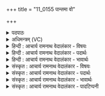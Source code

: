+++
title = "11_0155 पान्तमा वो"

+++
<details><summary>पदपाठः</summary>

पा꣡न्त꣢꣯म्। आ। वः꣣। अ꣡न्ध꣢꣯सः। इ꣡न्द्र꣢꣯म्। अ꣣भि꣢। प्र। गा꣣यत। विश्वासा꣡ह꣢म्। वि꣣श्व। सा꣡ह꣢꣯म्। श꣣त꣡क्र꣢तुम्। श꣣त꣢। क्र꣣तुम्। मँ꣡हि꣢꣯ष्ठम्। च꣣र्षणीना꣢म्। १५५।
</details>

<details><summary>अधिमन्त्रम् (VC)</summary>

- इन्द्रः
- श्रुतकक्षः सुकक्षो वा आङ्गिरसः
- अनुष्टुप्
- गान्धारः
- ऐन्द्रं काण्डम्
</details>

<details><summary>हिन्दी : आचार्य रामनाथ वेदालंकार - विषयः</summary>

प्रथमः—मन्त्र में इन्द्र के महिमागान के लिए मनुष्यों को प्रेरित किया गया है।
</details>

<details><summary>हिन्दी : आचार्य रामनाथ वेदालंकार - पदार्थः</summary>

पदार्थान्वय -  हे मनुष्यो ! (वः) तुम (अन्धसः) भोग्य वस्तुओं के (आ पान्तम्) सब ओर से रक्षक, (विश्वासाहम्) समस्त शत्रुओं के विजेता, (शतक्रतुम्) बहुत बुद्धिमान्, बहुत कर्मण्य, बहुत से यज्ञों को करनेवाले, (चर्षणीनाम्) मनुष्यों को (मंहिष्ठम्) अतिशय दान करनेवाले (इन्द्रम्) परमैश्वर्यशाली वीर परमात्मा और राजा को (अभि) लक्षित करके (प्र गायत) प्रकृष्ट रूप से गान करो अर्थात् उनके गुण-कर्म-स्वभावों का वर्णन करो ॥१॥ इस मन्त्र में श्लेष और परिकर अलङ्कार है ॥१॥
</details>

<details><summary>हिन्दी : आचार्य रामनाथ वेदालंकार - भावार्थः</summary>

भावार्थ -  सब मनुष्यों को योग्य है कि वे जगत् के रक्षक, समस्त काम-क्रोधादि रिपुओं के विजेता, असंख्य प्रज्ञाओं, असंख्य कर्मों और असंख्य यज्ञों से युक्त, सब मनुष्यों को विद्या, धन, धर्म आदि का अतिशय दान करनेवाले परमात्मा के और राष्ट्र के रक्षक, शत्रु-सेनाओं को हरानेवाले, विद्वान्, कर्मठ, अनेक यज्ञों के याज्ञिक, प्रजाओं को अतिशय विद्या, आरोग्य, धन आदि देनेवाले राजा के प्रति उनके गुण-कर्म-स्वभाव का वर्णन करनेवाले स्तुति-गीत और उद्बोधन-गीत गायें ॥१॥
</details>

<details><summary>संस्कृत : आचार्य रामनाथ वेदालंकार - विषयः</summary>

अथेन्द्रस्य महत्त्वगानार्थं जनाः प्रेर्यन्ते।
</details>

<details><summary>संस्कृत : आचार्य रामनाथ वेदालंकार - पदार्थः</summary>

पदार्थान्वय -  हे मनुष्याः ! (वः२) यूयम् (अन्धसः३) भोग्यं वस्तुजातम्। अन्धः इत्यन्ननाम। निघं० २।७। अन्नमिति सर्वेषां भोग्यवस्तूनाम् उपलक्षणम्। द्वितीयार्थे षष्ठी। (आ पान्तम्) समन्ततो रक्षन्तम्। पा रक्षणे इति धातोः शतरि रूपम्। (विश्वासाहम्) समस्तरिपुविजेतारम्। विश्वान् सर्वान् शत्रून् सहते पराभवतीति तादृशम्। अत् विश्वपूर्वात् षह मर्षणे धातोः छन्दसि सहः अ० ३।१।६३ इति ण्विः। अन्येषामपि दृश्यते। अ० ६।३।१३७ इति दीर्घश्च। (शतक्रतुम्) बहुप्रज्ञं, बहुकर्माणं, बहुयज्ञं वा। शतमिति बहुनाम। निघं० ३।१। क्रतुरिति कर्मनाम प्रज्ञानाम च। निघं २।१, ३।९। क्रतुर्यज्ञवचनोऽपि प्रसिद्धः। (चर्षणीनाम्) मनुष्याणाम्। चर्षणय इति मनुष्यनाम। निघं० २।३। (मंहिष्ठम्) दातृतमम्। मंहते दानकर्मा। निघं० ३।२०। (इन्द्रम्) परमैश्वर्यशालिनं वीरं परमात्मानं राजानं वा (अभि) अभिलक्ष्य (प्र गायत) प्रकृष्टं गानं कुरुत, तत्तद्गुणकर्मस्वभावान् वर्णयत ॥१॥ अत्र श्लेषालङ्कारः परिकरश्च।
</details>

<details><summary>संस्कृत : आचार्य रामनाथ वेदालंकार - भावार्थः</summary>

भावार्थ -  सर्वेषां मनुष्याणां योग्यमस्ति यत् ते जगद्रक्षकं समस्तकामक्रोधादिरिपुविजेतारम्, असंख्यप्रज्ञम्, असंख्यकर्माणम्, असंख्ययज्ञं, सर्वेभ्यो मनुष्येभ्यो विद्याधनधर्मादीनां दातृतमं परमात्मानं, राष्ट्ररक्षकं, शत्रुसैन्यानां पराजेतारं, विद्वांसं, कर्मठं, बहूनां यज्ञानां यष्टारं, प्रजाभ्योऽतिशयेन विद्याऽऽरोग्यधनादिप्रदायकं राजानं चाभिलक्ष्य तत्तद्गुणकर्मस्वभाववर्णनपराणि स्तुतिगीतान्युद्बोधनगीतानि च गायेयुरिति ॥१॥
</details>

<details><summary>संस्कृत : आचार्य रामनाथ वेदालंकार - पादटिप्पनी</summary>

टिप्पनी -   १. प्रथमायामृचि ७+८+८+७=३० इत्यक्षरसंख्यायां सामान्यतोऽनुष्टुच्छन्दसि स्वीकर्तव्येऽपि गायत्रीप्रकरणत्वादेषा गायत्री एवाभिमता। सेयं चतुष्पदा त्रिंशदक्षरा गायत्री। ऋ० ८।९२।१, ऋषिः श्रुतकक्षः सुकक्षो वा, छन्दः विराड् अनुष्टुप्। २. वः यूयम्—इति वि०, भ०, सा०। ३. षष्ठीनिर्देशाच्च एकदेशमिति वाक्यशेषः। सोमलक्षणस्यान्नस्य एकदेशं पान्तम्—इति वि०। आपान्तम् आ पिबन्तम् आपास्यन्तम् अन्धसः अन्नस्य। सोममित्यर्थः—इति भ०। अन्धसः सोमलक्षणम् अन्नम् आपान्तम् आभिमुख्येन पिबन्तम्। पा पाने, छान्दसः शपो लुक्। सर्वे विधयश्छन्दसि विकल्प्यन्ते इति न लोकाव्यय० २।३।६९ इति षष्ठीप्रतिषेधाभावः। ततोऽन्धस इत्यत्र कर्तृ कर्मणोः २।३।६५ इति षष्ठी—इति सा०।
</details>